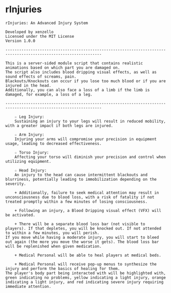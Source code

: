 # rInjuries

	rInjuries: An Advanced Injury System
		
	Developed by xenzello
	Licensed under the MIT License
	Version 1.0.0
		
	----------------------------------------------------------------------------------------------------------------		
		
	This is a server-sided module script that contains realistic animations based on which part you are damaged on. 
	The script also includes blood dripping visual effects, as well as sound effects of screams, pain.
 	Blackouts/Knockouts can occur if you lose too much blood or if you are injured in the head. 
	Additionally, you can also face a loss of a limb if the limb is damaged, for example, a loss of a leg.
		
	----------------------------------------------------------------------------------------------------------------	
		 
        ☆ Leg Injury:
        Sustaining an injury to your legs will result in reduced mobility, with a greater impact if both legs are injured.

        ☆ Arm Injury:
        Injuring your arms will compromise your precision in equipment usage, leading to decreased effectiveness.

        ☆ Torso Injury:
        Affecting your torso will diminish your precision and control when utilizing equipment.

        ☆ Head Injury:
        An injury to the head can cause intermittent blackouts and blurriness, potentially leading to immobilization depending on the severity.

        + Additionally, failure to seek medical attention may result in unconsciousness due to blood loss, with a risk of fatality if not treated promptly within a few minutes of losing consciousness.

        + Following an injury, a Blood Dripping visual effect (VFX) will be activated.

        + There will be a separate blood loss bar (not visible to players). If that depletes, you will be knocked out. If not attended to within a few minutes, you will perish. 
	If you move while having a moderate injury, you will start to bleed out again (the more you move the worse it gets). The blood loss bar will be replenished when given medication.

        + Medical Personal will be able to heal players at medical beds.
	
        + Medical Personal will receive pop-up menus to synthesize the injury and perform the basics of healing for them. 
	The player's body part being interacted with will be highlighted with, green indicating no problems, yellow indicating a light injury, orange indicating a light injury, and red indicating severe injury requiring immediate attention.



